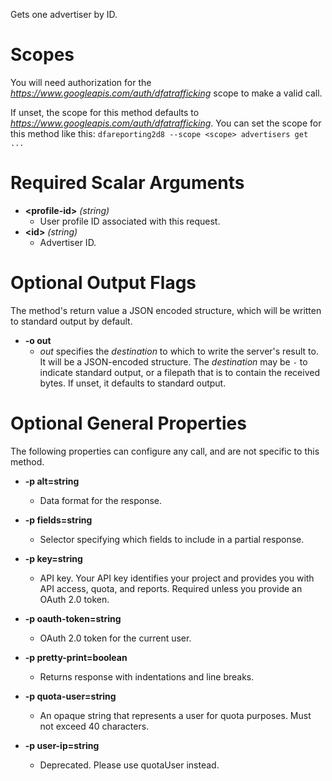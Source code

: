 Gets one advertiser by ID.
# Scopes

You will need authorization for the *https://www.googleapis.com/auth/dfatrafficking* scope to make a valid call.

If unset, the scope for this method defaults to *https://www.googleapis.com/auth/dfatrafficking*.
You can set the scope for this method like this: `dfareporting2d8 --scope <scope> advertisers get ...`
# Required Scalar Arguments
* **&lt;profile-id&gt;** *(string)*
    - User profile ID associated with this request.
* **&lt;id&gt;** *(string)*
    - Advertiser ID.

# Optional Output Flags

The method's return value a JSON encoded structure, which will be written to standard output by default.

* **-o out**
    - *out* specifies the *destination* to which to write the server's result to.
      It will be a JSON-encoded structure.
      The *destination* may be `-` to indicate standard output, or a filepath that is to contain the received bytes.
      If unset, it defaults to standard output.
# Optional General Properties

The following properties can configure any call, and are not specific to this method.

* **-p alt=string**
    - Data format for the response.

* **-p fields=string**
    - Selector specifying which fields to include in a partial response.

* **-p key=string**
    - API key. Your API key identifies your project and provides you with API access, quota, and reports. Required unless you provide an OAuth 2.0 token.

* **-p oauth-token=string**
    - OAuth 2.0 token for the current user.

* **-p pretty-print=boolean**
    - Returns response with indentations and line breaks.

* **-p quota-user=string**
    - An opaque string that represents a user for quota purposes. Must not exceed 40 characters.

* **-p user-ip=string**
    - Deprecated. Please use quotaUser instead.

